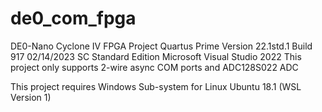 # de0_com_fpga
DE0-Nano Cyclone IV FPGA Project
Quartus Prime Version 22.1std.1 Build 917 02/14/2023 SC Standard Edition
Microsoft Visual Studio 2022
This project only supports 2-wire async COM ports and ADC128S022 ADC

This project requires Windows Sub-system for Linux Ubuntu 18.1 (WSL Version 1)

